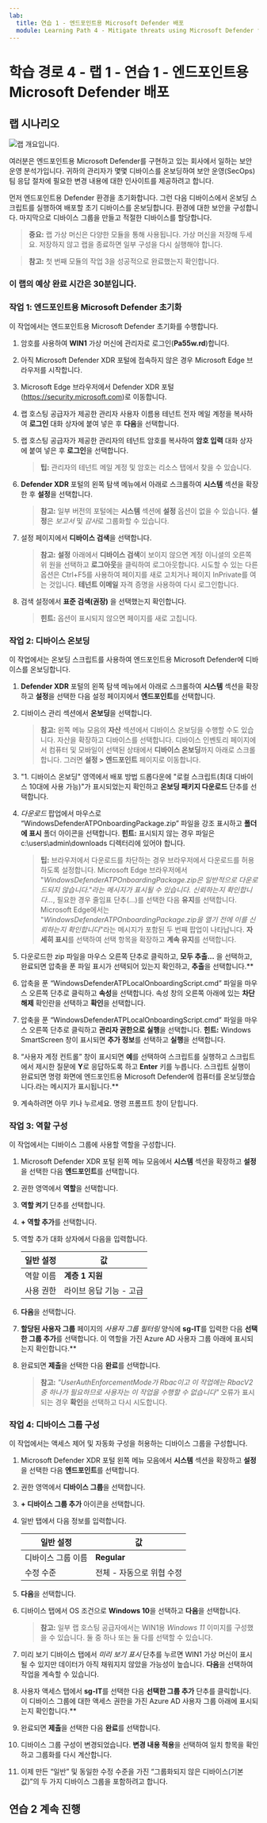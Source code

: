 ```yaml
---
lab:
  title: 연습 1 - 엔드포인트용 Microsoft Defender 배포
  module: Learning Path 4 - Mitigate threats using Microsoft Defender for Endpoint
---
```


# 학습 경로 4 - 랩 1 - 연습 1 - 엔드포인트용 Microsoft Defender 배포

## 랩 시나리오

![랩 개요입니다.](../Media/SC-200-Lab_Diagrams_Mod2_L1_Ex1.png)

여러분은 엔드포인트용 Microsoft Defender를 구현하고 있는 회사에서 일하는 보안 운영 분석가입니다. 귀하의 관리자가 몇몇 디바이스를 온보딩하여 보안 운영(SecOps) 팀 응답 절차에 필요한 변경 내용에 대한 인사이트를 제공하려고 합니다.

먼저 엔드포인트용 Defender 환경을 초기화합니다. 그런 다음 디바이스에서 온보딩 스크립트를 실행하여 배포할 초기 디바이스를 온보딩합니다. 환경에 대한 보안을 구성합니다. 마지막으로 디바이스 그룹을 만들고 적절한 디바이스를 할당합니다.

>**중요:**  랩 가상 머신은 다양한 모듈을 통해 사용됩니다. 가상 머신을 저장해 두세요. 저장하지 않고 랩을 종료하면 일부 구성을 다시 실행해야 합니다.

>**참고:** 첫 번째 모듈의 작업 3을 성공적으로 완료했는지 확인합니다.

### 이 랩의 예상 완료 시간은 30분입니다.

### 작업 1: 엔드포인트용 Microsoft Defender 초기화

이 작업에서는 엔드포인트용 Microsoft Defender 초기화를 수행합니다.

1. 암호를 사용하여 **WIN1** 가상 머신에 관리자로 로그인(**Pa55w.rd**)합니다.  

1. 아직 Microsoft Defender XDR 포털에 접속하지 않은 경우 Microsoft Edge 브라우저를 시작합니다.

1. Microsoft Edge 브라우저에서 Defender XDR 포털(<https://security.microsoft.com>)로 이동합니다.

1. 랩 호스팅 공급자가 제공한 관리자 사용자 이름용 테넌트 전자 메일 계정을 복사하여 **로그인** 대화 상자에 붙여 넣은 후 **다음**을 선택합니다.

1. 랩 호스팅 공급자가 제공한 관리자의 테넌트 암호를 복사하여 **암호 입력** 대화 상자에 붙여 넣은 후 **로그인**을 선택합니다.

    >**팁:** 관리자의 테넌트 메일 계정 및 암호는 리소스 탭에서 찾을 수 있습니다.

1. **Defender XDR** 포털의 왼쪽 탐색 메뉴에서 아래로 스크롤하여 **시스템** 섹션을 확장한 후 **설정**을 선택합니다.

    >**참고:** 일부 버전의 포털에는 **시스템** 섹션에 **설정** 옵션이 없을 수 있습니다. **설정**은 *보고서* 및 *감사*로 그룹화할 수 있습니다.

1. 설정 페이지에서 **디바이스 검색**을 선택합니다.

    >**참고:** **설정** 아래에서 **디바이스 검색**이 보이지 않으면 계정 이니셜의 오른쪽 위 원을 선택하고 **로그아웃**을 클릭하여 로그아웃합니다. 시도할 수 있는 다른 옵션은 Ctrl+F5를 사용하여 페이지를 새로 고치거나 페이지 InPrivate를 여는 것입니다. **테넌트 이메일** 자격 증명을 사용하여 다시 로그인합니다.

1. 검색 설정에서 **표준 검색(권장)** 을 선택했는지 확인합니다. 

    >**힌트:** 옵션이 표시되지 않으면 페이지를 새로 고칩니다.

### 작업 2: 디바이스 온보딩

이 작업에서는 온보딩 스크립트를 사용하여 엔드포인트용 Microsoft Defender에 디바이스를 온보딩합니다.

1. **Defender XDR** 포털의 왼쪽 탐색 메뉴에서 아래로 스크롤하여 **시스템** 섹션을 확장하고 **설정**을 선택한 다음 설정 페이지에서 **엔드포인트**를 선택합니다.

1. 디바이스 관리 섹션에서 **온보딩**을 선택합니다.

    >**참고:** 왼쪽 메뉴 모음의 **자산** 섹션에서 디바이스 온보딩을 수행할 수도 있습니다. 자산을 확장하고 디바이스를 선택합니다. 디바이스 인벤토리 페이지에서 컴퓨터 및 모바일이 선택된 상태에서 **디바이스 온보딩**까지 아래로 스크롤합니다. 그러면 **설정 > 엔드포인트** 페이지로 이동합니다.

1. "1. 디바이스 온보딩" 영역에서 배포 방법 드롭다운에 "로컬 스크립트(최대 디바이스 10대에 사용 가능)"가 표시되었는지 확인하고 **온보딩 패키지 다운로드** 단추를 선택합니다.

1. *다운로드* 팝업에서 마우스로 “WindowsDefenderATPOnboardingPackage.zip” 파일을 강조 표시하고 **폴더에 표시** 폴더 아이콘을 선택합니다. **힌트:** 표시되지 않는 경우 파일은 c:\users\admin\downloads 디렉터리에 있어야 합니다.

    >**팁:** 브라우저에서 다운로드를 차단하는 경우 브라우저에서 다운로드를 허용하도록 설정합니다. Microsoft Edge 브라우저에서 "*WindowsDefenderATPOnboardingPackage.zip은 일반적으로 다운로드되지 않습니다."라는 메시지가 표시될 수 있습니다. 신뢰하는지 확인합니다...*, 필요한 경우 줄임표 단추(...)를 선택한 다음 **유지**를 선택합니다. Microsoft Edge에서는 "*WindowsDefenderATPOnboardingPackage.zip을 열기 전에 이를 신뢰하는지 확인합니다*"라는 메시지가 포함된 두 번째 팝업이 나타납니다. **자세히 표시**를 선택하여 선택 항목을 확장하고 **계속 유지**를 선택합니다.

1. 다운로드한 zip 파일을 마우스 오른쪽 단추로 클릭하고, **모두 추출...** 을 선택하고, 완료되면 압축을 푼 파일 표시가 선택되어 있는지 확인하고, **추출**을 선택합니다.**

1. 압축을 푼 “WindowsDefenderATPLocalOnboardingScript.cmd” 파일을 마우스 오른쪽 단추로 클릭하고 **속성**을 선택합니다. 속성 창의 오른쪽 아래에 있는 **차단 해제** 확인란을 선택하고 **확인**을 선택합니다.

1. 압축을 푼 “WindowsDefenderATPLocalOnboardingScript.cmd” 파일을 마우스 오른쪽 단추로 클릭하고 **관리자 권한으로 실행**을 선택합니다.  **힌트:** Windows SmartScreen 창이 표시되면 **추가 정보**를 선택하고 **실행**을 선택합니다.

1. “사용자 계정 컨트롤” 창이 표시되면 **예**를 선택하여 스크립트를 실행하고 스크립트에서 제시한 질문에 **Y**로 응답하도록 하고 **Enter** 키를 누릅니다. 스크립트 실행이 완료되면 명령 화면에 엔드포인트용 Microsoft Defender에 컴퓨터를 온보딩했습니다.라는 메시지가 표시됩니다.**

1. 계속하려면 아무 키나 누르세요. 명령 프롬프트 창이 닫힙니다.

### 작업 3: 역할 구성

이 작업에서는 디바이스 그룹에 사용할 역할을 구성합니다.

1. Microsoft Defender XDR 포털 왼쪽 메뉴 모음에서 **시스템** 섹션을 확장하고 **설정**을 선택한 다음 **엔드포인트**를 선택합니다.

1. 권한 영역에서 **역할**을 선택합니다.

1. **역할 켜기** 단추를 선택합니다.

1. **+ 역할 추가**를 선택합니다.

1. 역할 추가 대화 상자에서 다음을 입력합니다.

    |일반 설정|값|
    |---|---|
    |역할 이름|**계층 1 지원**|
    |사용 권한|라이브 응답 기능 - 고급|

1. **다음**을 선택합니다.

1. **할당된 사용자 그룹** 페이지의 *사용자 그룹 필터링* 양식에 **sg-IT**를 입력한 다음 **선택한 그룹 추가**를 선택합니다. 이 역할을 가진 Azure AD 사용자 그룹 아래에 표시되는지 확인합니다.**

1. 완료되면 **제출**을 선택한 다음 **완료**를 선택합니다.

    >**참고:** *"UserAuthEnforcementMode가 Rbac이고 이 작업에는 RbacV2 중 하나가 필요하므로 사용자는 이 작업을 수행할 수 없습니다"* 오류가 표시되는 경우 **확인**을 선택하고 다시 시도합니다.

### 작업 4: 디바이스 그룹 구성

이 작업에서는 액세스 제어 및 자동화 구성을 허용하는 디바이스 그룹을 구성합니다.

1. Microsoft Defender XDR 포털 왼쪽 메뉴 모음에서 **시스템** 섹션을 확장하고 **설정**을 선택한 다음 **엔드포인트**를 선택합니다.

1. 권한 영역에서 **디바이스 그룹**을 선택합니다.

1. **+ 디바이스 그룹 추가** 아이콘을 선택합니다.

1. 일반 탭에서 다음 정보를 입력합니다.

    |일반 설정|값|
    |---|---|
    |디바이스 그룹 이름|**Regular**|
    |수정 수준|전체 - 자동으로 위협 수정|

1. **다음**을 선택합니다.

1. 디바이스 탭에서 OS 조건으로 **Windows 10**을 선택하고 **다음**을 선택합니다.

    >**참고:** 일부 랩 호스팅 공급자에서는 WIN1용 *Windows 11* 이미지를 구성했을 수 있습니다. 둘 중 하나 또는 둘 다를 선택할 수 있습니다.

1. 미리 보기 디바이스 탭에서 *미리 보기 표시* 단추를 누르면 WIN1 가상 머신이 표시될 수 있지만 데이터가 아직 채워지지 않았을 가능성이 높습니다. **다음**을 선택하여 작업을 계속할 수 있습니다.

1. 사용자 액세스 탭에서 **sg-IT**를 선택한 다음 **선택한 그룹 추가** 단추를 클릭합니다. 이 디바이스 그룹에 대한 액세스 권한을 가진 Azure AD 사용자 그룹 아래에 표시되는지 확인합니다.**

1. 완료되면 **제출**을 선택한 다음 **완료**를 선택합니다.

1. 디바이스 그룹 구성이 변경되었습니다. **변경 내용 적용**을 선택하여 일치 항목을 확인하고 그룹화를 다시 계산합니다.

1. 이제 만든 “일반” 및 동일한 수정 수준을 가진 “그룹화되지 않은 디바이스(기본값)”의 두 가지 디바이스 그룹을 포함하려고 합니다.

## 연습 2 계속 진행
